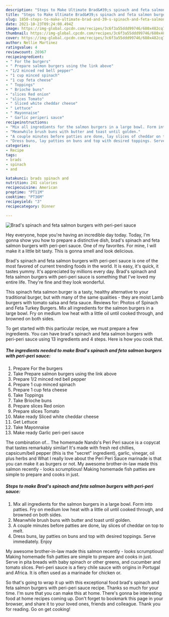 ```yaml
---
description: "Steps to Make Ultimate Brad&#39;s spinach and feta salmon burgers with peri-peri sauce"
title: "Steps to Make Ultimate Brad&#39;s spinach and feta salmon burgers with peri-peri sauce"
slug: 1850-steps-to-make-ultimate-brad-and-39-s-spinach-and-feta-salmon-burgers-with-peri-peri-sauce
date: 2021-10-23T09:24:08.494Z
image: https://img-global.cpcdn.com/recipes/3c6f3a55ddd99746/680x482cq70/brads-spinach-and-feta-salmon-burgers-with-peri-peri-sauce-recipe-main-photo.jpg
thumbnail: https://img-global.cpcdn.com/recipes/3c6f3a55ddd99746/680x482cq70/brads-spinach-and-feta-salmon-burgers-with-peri-peri-sauce-recipe-main-photo.jpg
cover: https://img-global.cpcdn.com/recipes/3c6f3a55ddd99746/680x482cq70/brads-spinach-and-feta-salmon-burgers-with-peri-peri-sauce-recipe-main-photo.jpg
author: Nellie Martinez
ratingvalue: 4
reviewcount: 26967
recipeingredient:
- " For the burgers"
- " Prepare salmon burgers using the link above"
- "1/2 minced red bell pepper"
- "1 cup minced spinach"
- "1 cup feta cheese"
- " Toppings"
- " Brioche buns"
- "slices Red onion"
- "slices Tomato"
- " Sliced white cheddar cheese"
- " Lettuce"
- " Mayonnaise"
- " Garlic periperi sauce"
recipeinstructions:
- "Mix all ingredients for the salmon burgers in a large bowl. Form into patties. Fry on medium low heat with a little oil until cooked through, and browned on both sides."
- "Meanwhile brush buns with butter and toast until golden."
- "A couple minutes before patties are done, lay slices of cheddar on top to melt."
- "Dress buns, lay patties on buns and top with desired toppings. Serve immediately. Enjoy"
categories:
- Recipe
tags:
- brads
- spinach
- and

katakunci: brads spinach and 
nutrition: 241 calories
recipecuisine: American
preptime: "PT11M"
cooktime: "PT36M"
recipeyield: "3"
recipecategory: Dinner

---
```



![Brad's spinach and feta salmon burgers with peri-peri sauce](https://img-global.cpcdn.com/recipes/3c6f3a55ddd99746/680x482cq70/brads-spinach-and-feta-salmon-burgers-with-peri-peri-sauce-recipe-main-photo.jpg)

Hey everyone, hope you're having an incredible day today. Today, I'm gonna show you how to prepare a distinctive dish, brad's spinach and feta salmon burgers with peri-peri sauce. One of my favorites. For mine, I will make it a little bit tasty. This is gonna smell and look delicious.

Brad's spinach and feta salmon burgers with peri-peri sauce is one of the most favored of current trending foods in the world. It is easy, it's quick, it tastes yummy. It's appreciated by millions every day. Brad's spinach and feta salmon burgers with peri-peri sauce is something that I've loved my entire life. They're fine and they look wonderful.

This spinach feta salmon burger is a tasty, healthy alternative to your traditional burger, but with many of the same qualities - they are moist Lamb burgers with tomato salsa and feta sauce. Reviews for: Photos of Spinach and Feta Turkey Burgers. Mix all ingredients for the salmon burgers in a large bowl. Fry on medium low heat with a little oil until cooked through, and browned on both sides.


To get started with this particular recipe, we must prepare a few ingredients. You can have brad's spinach and feta salmon burgers with peri-peri sauce using 13 ingredients and 4 steps. Here is how you cook that.

<!--inarticleads1-->

##### The ingredients needed to make Brad's spinach and feta salmon burgers with peri-peri sauce:

1. Prepare  For the burgers
1. Take  Prepare salmon burgers using the link above
1. Prepare 1/2 minced red bell pepper
1. Prepare 1 cup minced spinach
1. Prepare 1 cup feta cheese
1. Take  Toppings
1. Take  Brioche buns
1. Prepare slices Red onion
1. Prepare slices Tomato
1. Make ready  Sliced white cheddar cheese
1. Get  Lettuce
1. Take  Mayonnaise
1. Make ready  Garlic peri-peri sauce


The combination of… The homemade Nando's Peri Peri sauce is a copycat that tastes remarkably similar! It's made with fresh red chillies, capsicum/bell pepper (this is the "secret" ingredient), garlic, vinegar, oil plus herbs and What I really love about the Peri Peri Sauce marinade is that you can make it as burgers or not. My awesome brother-in-law made this salmon recently - looks scrumptious! Making homemade fish patties are simple to prepare and cooks in just. 

<!--inarticleads2-->

##### Steps to make Brad's spinach and feta salmon burgers with peri-peri sauce:

1. Mix all ingredients for the salmon burgers in a large bowl. Form into patties. Fry on medium low heat with a little oil until cooked through, and browned on both sides.
1. Meanwhile brush buns with butter and toast until golden.
1. A couple minutes before patties are done, lay slices of cheddar on top to melt.
1. Dress buns, lay patties on buns and top with desired toppings. Serve immediately. Enjoy


My awesome brother-in-law made this salmon recently - looks scrumptious! Making homemade fish patties are simple to prepare and cooks in just. Serve in pita breads with baby spinach or other greens, and cucumber and tomato slices. Peri-peri sauce is a fiery chile sauce with origins in Portugal and Africa. It is often used as a marinade for chicken or. 

So that's going to wrap it up with this exceptional food brad's spinach and feta salmon burgers with peri-peri sauce recipe. Thanks so much for your time. I'm sure that you can make this at home. There's gonna be interesting food at home recipes coming up. Don't forget to bookmark this page in your browser, and share it to your loved ones, friends and colleague. Thank you for reading. Go on get cooking!
